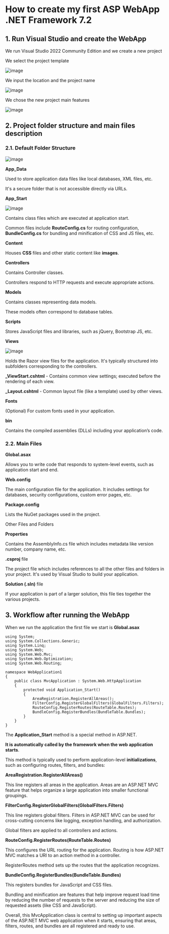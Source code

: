 # How to create my first ASP WebApp .NET Framework 7.2

## 1. Run Visual Studio and create the WebApp

We run Visual Studio 2022 Community Edition and we create a new project

We select the project template

![image](https://github.com/luiscoco/ASP-WebApp-.NET-Framework-7.2/assets/32194879/66a42969-3cdb-42a1-b6ed-adf974f5d8d9)

We input the location and the project name

![image](https://github.com/luiscoco/ASP-WebApp-.NET-Framework-7.2/assets/32194879/83e3097a-c322-4bb8-b499-7fb48cbf78c8)

We chose the new project main features

![image](https://github.com/luiscoco/ASP-WebApp-.NET-Framework-7.2/assets/32194879/9dff42cd-5778-413e-aef1-cd28a8dbb981)

## 2. Project folder structure and main files description

### 2.1. Default Folder Structure

![image](https://github.com/luiscoco/ASP-WebApp-.NET-Framework-7.2/assets/32194879/fd781122-ebaa-4aa4-9bb0-e1c64e736d2e)

**App_Data**

Used to store application data files like local databases, XML files, etc. 

It's a secure folder that is not accessible directly via URLs.

**App_Start**

![image](https://github.com/luiscoco/ASP-WebApp-.NET-Framework-7.2/assets/32194879/e3a4eaa7-b4ad-4c4e-9ec0-19f899d70330)

Contains class files which are executed at application start. 

Common files include **RouteConfig.cs** for routing configuration, **BundleConfig.cs** for bundling and minification of CSS and JS files, etc.

**Content**

Houses **CSS** files and other static content like **images**.

**Controllers**

Contains Controller classes. 

Controllers respond to HTTP requests and execute appropriate actions.

**Models**

Contains classes representing data models. 

These models often correspond to database tables.

**Scripts**

Stores JavaScript files and libraries, such as jQuery, Bootstrap JS, etc.

**Views**

![image](https://github.com/luiscoco/ASP-WebApp-.NET-Framework-7.2/assets/32194879/3736745e-65b6-41ff-ad43-b3675201d0fa)

Holds the Razor view files for the application. It's typically structured into subfolders corresponding to the controllers.

**_ViewStart.cshtml** - Contains common view settings; executed before the rendering of each view.

**_Layout.cshtml** - Common layout file (like a template) used by other views.

**Fonts**

(Optional) For custom fonts used in your application.

**bin**

Contains the compiled assemblies (DLLs) including your application’s code.

### 2.2. Main Files

**Global.asax**

Allows you to write code that responds to system-level events, such as application start and end.

**Web.config**

The main configuration file for the application. It includes settings for databases, security configurations, custom error pages, etc.

**Package.config**

Lists the NuGet packages used in the project.

Other Files and Folders

**Properties**

Contains the AssemblyInfo.cs file which includes metadata like version number, company name, etc.

**.csproj** file

The project file which includes references to all the other files and folders in your project. It's used by Visual Studio to build your application.

**Solution (.sln)** file

If your application is part of a larger solution, this file ties together the various projects.

## 3. Workflow after running the WebApp

When we run the application the first file we start is **Global.asax**

```
using System;
using System.Collections.Generic;
using System.Linq;
using System.Web;
using System.Web.Mvc;
using System.Web.Optimization;
using System.Web.Routing;

namespace WebApplication1
{
    public class MvcApplication : System.Web.HttpApplication
    {
        protected void Application_Start()
        {
            AreaRegistration.RegisterAllAreas();
            FilterConfig.RegisterGlobalFilters(GlobalFilters.Filters);
            RouteConfig.RegisterRoutes(RouteTable.Routes);
            BundleConfig.RegisterBundles(BundleTable.Bundles);
        }
    }
}
```

The **Application_Start** method is a special method in ASP.NET. 

**It is automatically called by the framework when the web application starts**. 

This method is typically used to perform application-level **initializations**, such as configuring routes, filters, and bundles:

**AreaRegistration.RegisterAllAreas()**

This line registers all areas in the application. Areas are an ASP.NET MVC feature that helps organize a large application into smaller functional groupings.

**FilterConfig.RegisterGlobalFilters(GlobalFilters.Filters)**

This line registers global filters. Filters in ASP.NET MVC can be used for cross-cutting concerns like logging, exception handling, and authorization. 

Global filters are applied to all controllers and actions.

**RouteConfig.RegisterRoutes(RouteTable.Routes)**

This configures the URL routing for the application. Routing is how ASP.NET MVC matches a URI to an action method in a controller. 

RegisterRoutes method sets up the routes that the application recognizes.

**BundleConfig.RegisterBundles(BundleTable.Bundles)**

This registers bundles for JavaScript and CSS files. 

Bundling and minification are features that help improve request load time by reducing the number of requests to the server and reducing the size of requested assets (like CSS and JavaScript).

Overall, this MvcApplication class is central to setting up important aspects of the ASP.NET MVC web application when it starts, ensuring that areas, filters, routes, and bundles are all registered and ready to use.
